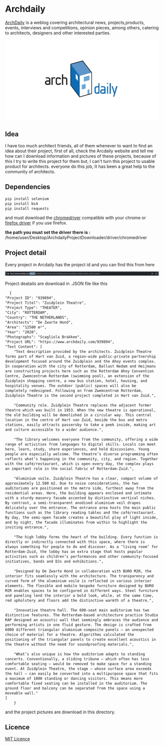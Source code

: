 # Archdaily

[ArchDaily](https://www.archdaily.com/) is a weblog covering architectural news, projects,products, events, interviews and competitions, opinion pieces, among others, catering to architects, designers and other interested parties.

![](https://github.com/BahramJannesar/ArchdailyProjectDownloader/blob/master/image/logo.jpg)

## Idea 
I have too much architect friends, all of them whenever to want to find an idea about their project, first of all, check the Arcdaily website and tell me how can I download information and pictures of these projects, because of this I try to write this project for them but, I can't turn this project to usable product for architects. everyone do this job, It has been a great help to the community of architects.

## Dependencies

    pip install selenium
    pip install bs4
    pip install requests
   
   and must download the [chromedriver](https://chromedriver.chromium.org/) compatible with your chrome or [firefox driver](https://developer.mozilla.org/en-US/docs/Web/WebDriver) if you use firefox.
   
   **the path you must set the driver there is :** 
    /home/user/Desktop/ArchdailyProjectDownloader/driver/chromedriver
   
## Project detail

Every project in Arcdaily has the project id and you can find this from here 

![](https://github.com/BahramJannesar/ArchdailyProjectDownloader/blob/master/image/id.png)

Project deatails are download in .JSON file like this 

      {
    "Project ID": "939894",
    "Project Titel": "Zuidplein Theatre",
    "Project Type": "THEATER",
    "City": "ROTTERDAM",
    "Country": "THE NETHERLANDS",
    "Architects": "De Zwarte Hond",
    "Area": "12500 m²",
    "Year": "2020",
    "Photographs": "Scagliola Brakkee",
    "Project URL": "https://www.archdaily.com/939894",
    "Text Content": [
        "Text description provided by the architects. Zuidplein Theatre forms part of Hart van Zuid, a region-wide public-private partnership development focused around the Zuidplein and the Ahoy events complex. In cooperation with the city of Rotterdam, Ballast Nedam and Heijmans are constructing projects here such as the Rotterdam Ahoy Convention Centre, Zwemcentrum Rotterdam (swimming pool), an extension of the Zuidplein shopping centre, a new bus station, hotel, housing, and hospitality venues. The outdoor (public) spaces will also be completely redesigned. Following on from Zwemcentrum Rotterdam, Zuidplein Theatre is the second project completed in Hart van Zuid.",
   
        "Community role. Zuidplein Theatre replaces the adjacent former theatre which was built in 1953. When the new theatre is operational, the old building will be demolished in a circular way. This central location in the centre of Hart van Zuid, beside the bus and metro stations, easily attracts passersby to take a peek inside, making art and culture accessible to a wider audience.",
       
        "The library welcomes everyone from the community, offering a wide range of activities from languages to digital skills. Locals can meet here, learn, study, share experiences, and hold discussions. Young people are especially welcome. The theatre’s diverse programming often reflects what’s happening in the community, city, and region. Together with the café/restaurant, which is open every day, the complex plays an important role in the social fabric of Rotterdam-Zuid.",
        
        "Aluminium voile. Zuidplein Theatre has a clear, compact volume of approximately 12.500 m2. Due to noise considerations, the two auditoriums are positioned on the metro side, furthest away from the residential areas. Here, the building appears enclosed and intimate with a sturdy masonry facade accented by distinctive vertical niches. By contrast, a semi-transparent anodised aluminium veil drapes delicately over the entrance. The entrance area hosts the main public functions such as the library reading tables and the café/restaurant. By day, the semi-open facade creates a beautiful play of light inside, and by night, the facade illuminates from within to highlight the inviting entrance.",
       
        "The high lobby forms the heart of the building. Every function is directly or indirectly connected with this space, where there is always something for people to do and discover. As a ‘living room’ for Rotterdam-Zuid, the lobby has an extra stage that hosts popular activities such as children’s performances and other community-focused initiatives, bands and DJs and exhibitions.",
       
        "Designed by De Zwarte Hond in collaboration with BURO M2R, the interior fits seamlessly with the architecture. The transparency and curved form of the aluminium voile is reflected in various interior elements. The flexible and mobile bespoke furniture designed by BURO M2R enables spaces to be configured in different ways. Steel furniture and paneling lend the interior a bold look, while, at the same time, red upholstery and floors add the distinctive warmth of a theatre.",
        
        "Innovative theatre hall. The 600-seat main auditorium has two distinctive features. The Rotterdam-based architecture practice Studio RAP designed an acoustic wall that seemingly embraces the audience and performing artists in one fluid gesture. The design is crafted from 6000 different triangular aluminium composite panels – an unexpected choice of material for a theatre. Algorithms calculated the positioning of the triangular panels to create excellent acoustics in the theatre without the need for soundproofing materials.",
       
        "What’s also unique is how the auditorium adapts to standing concerts. Conventionally, a sliding tribune – which often has less comfortable seating – would be removed to make space for a standing event. At Zuidplein Theatre, the stage – whose surface area exceeds the hall – can easily be converted into a multipurpose space that fits a maximum of 1000 standing or dancing visitors. This means more comfortable fixed seating can be installed in the auditorium. The ground floor and balcony can be separated from the space using a moveable wall."
    ]
        }

and the project pictures are download in this directory.

## Licence

[MIT Licence](https://github.com/BahramJannesar/ArchdailyProjectDownloader/blob/master/LICENSE) 
